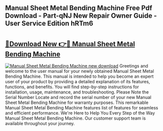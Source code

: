 ## Manual Sheet Metal Bending Machine Free Pdf Download - Part-qNJ New Repair Owner Guide - User Service Edition hRTm6

# <h2><a href="http://cf18747.oget.top/?id=Manual+Sheet+Metal+Bending+Machine">🔗Download New 👉🔴 Manual Sheet Metal Bending Machine</a></h2>

[![Manual Sheet Metal Bending Machine new download](https://i.imgur.com/5g1atiW.png)](http://cf18747.oget.top/?id=Manual+Sheet+Metal+Bending+Machine)
Greetings and welcome to the user manual for your newly obtained Manual Sheet Metal Bending Machine. This manual is intended to help you become an expert user of your product by providing a detailed explanation of its features, functions, and benefits. You will find step-by-step instructions for installation, usage, maintenance, and troubleshooting. Please Note the Serial Number Locate and record the serial number of your new Manual Sheet Metal Bending Machine for warranty purposes. This remarkable Manual Sheet Metal Bending Machine features list of features for seamless and efficient performance. We're Here to Help You Every Step of the Way Manual Sheet Metal Bending Machine. Our customer support team is available throughout your journey.
